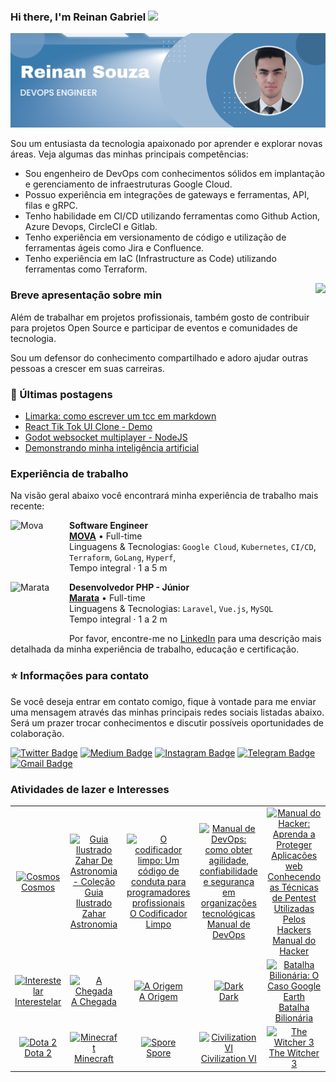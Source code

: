 ### Hi there, I'm Reinan Gabriel <img src="https://media.giphy.com/media/hvRJCLFzcasrR4ia7z/giphy.gif" width="2%">

<img src="./assets/img/header-image.png" alt="banner that says Monica Powell - software engineer, content creator and community organizer alongside a cartoon illustration of Monica">

Sou um entusiasta da tecnologia apaixonado por aprender e explorar novas áreas. Veja algumas das minhas principais
competências:

- Sou engenheiro de DevOps com conhecimentos sólidos em implantação e gerenciamento de infraestruturas Google Cloud.
- Possuo experiência em integrações de gateways e ferramentas, API, filas e gRPC.
- Tenho habilidade em CI/CD utilizando ferramentas como Github Action, Azure Devops, CircleCI e Gitlab.
- Tenho experiência em versionamento de código e utilização de ferramentas ágeis como Jira e Confluence.
- Tenho experiência em IaC (Infrastructure as Code) utilizando ferramentas como Terraform.

<img align='right' src="https://github-readme-stats.vercel.app/api?username=reinanhs&show_icons=true&title_color=4A82B1&text_color=386488&icon_color=4a82b1&bg_color=a1bcd7&cache_seconds=2300">

### Breve apresentação sobre min

<p>

Além de trabalhar em projetos profissionais, também gosto de contribuir para projetos Open Source e participar de
eventos e comunidades de tecnologia.
<br>

Sou um defensor do conhecimento compartilhado e adoro ajudar outras pessoas a crescer em suas carreiras.

</p>

### 📝 Últimas postagens

- [Limarka: como escrever um tcc em markdown](https://youtu.be/zuw0Fo1la2U)
- [React Tik Tok UI Clone - Demo](https://youtu.be/T0G-G76UNdw)
- [Godot websocket multiplayer - NodeJS](https://youtu.be/USYVrXiCgSI)
- [Demonstrando minha inteligência artificial](https://youtu.be/UoSQYAwSWT4)

### Experiência de trabalho

Na visão geral abaixo você encontrará minha experiência de trabalho mais recente:

[<img align="left" height="94px" width="94px" alt="Mova" src="https://ciclick.com.br/wp-content/uploads/2022/05/14.-Emprestimo-Emergencial-Mova-3.png"/>](https://www.spacex.com/)

**Software Engineer** \
[**MOVA**](https://mova.vc/) • Full-time \
Linguagens & Tecnologias: `Google Cloud`, `Kubernetes`, `CI/CD`, `Terraform`, `GoLang`, `Hyperf`,\
Tempo integral · 1 a 5 m
<br/>

[<img align="left" height="94px" width="94px" alt="Marata" src="https://marata.com.br/wp-content/uploads/2022/04/avatar-marata-2022.png"/>](https://rocketseat.com.br/)

**Desenvolvedor PHP - Júnior** \
[**Marata**](https://marata.com.br/) • Full-time \
Linguagens & Tecnologias: `Laravel`, `Vue.js`, `MySQL`\
Tempo integral · 1 a 2 m
<br/>

Por favor, encontre-me no [LinkedIn](https://www.linkedin.com/in/reinanhs/) para uma descrição mais detalhada da minha
experiência de trabalho, educação e certificação.

### ⭐ Informações para contato

Se você deseja entrar em contato comigo, fique à vontade para me enviar uma mensagem através das minhas principais redes
sociais listadas abaixo. Será um prazer trocar conhecimentos e discutir possíveis oportunidades de colaboração.

<div align="left">

[![Twitter Badge](https://img.shields.io/badge/twitter-%231DA1F2.svg?&style=for-the-badge&logo=twitter&logoColor=white)](https://twitter.com/ReinanGabriel9)
[![Medium Badge](https://img.shields.io/badge/medium-%2312100E.svg?&style=for-the-badge&logo=medium&logoColor=white)](https://medium.com/@reinanhs)
[![Instagram Badge](https://img.shields.io/badge/instagram-%23E4405F.svg?&style=for-the-badge&logo=instagram&logoColor=white)](https://www.instagram.com/reinanhs)
[![Telegram Badge](https://img.shields.io/badge/telegram-1ca0f1?style=for-the-badge&logo=telegram&logoColor=white)](https://t.me/reinanhs)
[![Gmail Badge](https://img.shields.io/badge/gmail-c14438?style=for-the-badge&logo=gmail&logoColor=white)](mailto:reinangabriel1520@gmail.com)

</div>

### Atividades de lazer e Interesses

<table>
  <tr>
    <td align="center">
      <a href="https://www.amazon.com.br/Cosmos-Carl-Sagan/dp/8535929886">
        <img src="https://m.media-amazon.com/images/I/71zVhbnKmfL.jpg" height="150px" width="100px;" alt="Cosmos"/>
      </a>
      <br />
      <a href="https://www.amazon.com.br/Cosmos-Carl-Sagan/dp/8535929886">Cosmos</a>
    </td>
    <td align="center">
      <a href="https://www.amazon.com.br/Guia-Ilustrado-Zahar-Astronomia-Cole%C3%A7%C3%A3o/dp/8571109826">
        <img src="https://m.media-amazon.com/images/I/517VS1IR52L._SX294_BO1,204,203,200_.jpg" height="150px" width="100px;" alt="Guia Ilustrado Zahar De Astronomia - Coleção Guia Ilustrado Zahar"/>
      </a>
      <br />
      <a href="https://www.amazon.com.br/Guia-Ilustrado-Zahar-Astronomia-Cole%C3%A7%C3%A3o/dp/8571109826">Astronomia</a>
    </td>
    <td align="center">
      <a href="https://www.amazon.com.br/codificador-limpo-conduta-programadores-profissionais/dp/8576086476">
        <img src="https://m.media-amazon.com/images/I/91lBONZ4tAL.jpg" height="150px" width="100px;" alt="O codificador limpo: Um código de conduta para programadores profissionais"/>
      </a>
      <br />
      <a href="https://www.amazon.com.br/codificador-limpo-conduta-programadores-profissionais/dp/8576086476">O Codificador Limpo</a>
    </td>
    <td align="center">
      <a href="https://www.amazon.com.br/Manual-DevOps-confiabilidade-organiza%C3%A7%C3%B5es-tecnol%C3%B3gicas/dp/8550802697/">
        <img src="https://m.media-amazon.com/images/P/B08DR7861Y.01._SCLZZZZZZZ_SX500_.jpg" height="150px" width="100px;" alt="Manual de DevOps: como obter agilidade, confiabilidade e segurança em organizações tecnológicas"/>
      </a>
      <br />
      <a href="https://www.amazon.com.br/Manual-DevOps-confiabilidade-organiza%C3%A7%C3%B5es-tecnol%C3%B3gicas/dp/8550802697/">Manual de DevOps</a>
    </td>
    <td align="center">
      <a href="https://www.amazon.com.br/Manual-Hacker-Aplica%C3%A7%C3%B5es-Conhecendo-Utilizadas/dp/857522753X/">
        <img src="https://m.media-amazon.com/images/P/B07RK4VN3C.01._SCLZZZZZZZ_SX500_.jpg" height="150px" width="100px;" alt="Manual do Hacker: Aprenda a Proteger Aplicações web Conhecendo as Técnicas de Pentest Utilizadas Pelos Hackers"/>
      </a>
      <br />
      <a href="https://www.amazon.com.br/Manual-Hacker-Aplica%C3%A7%C3%B5es-Conhecendo-Utilizadas/dp/857522753X/">Manual do Hacker</a>
    </td>
  </tr>
  <tr>
    <td align="center">
      <a href="https://play.hbomax.com/page/urn:hbo:page:GYGP7pwQv_ojDXAEAAAFc:type:feature">
        <img src="https://m.media-amazon.com/images/I/A1JVqNMI7UL._AC_SL1500_.jpg" height="150px" width="100px;" alt="Interestelar"/>
      </a>
      <br />
      <a href="https://play.hbomax.com/page/urn:hbo:page:GYGP7pwQv_ojDXAEAAAFc:type:feature">Interestelar</a>
    </td>
    <td align="center">
      <a href="https://play.google.com/store/movies/details?id=P37B33BLClc">
        <img src="https://static.wixstatic.com/media/da06f2_9e0748f8e4fc45eba701ee2bd5581c11~mv2.jpg/v1/fill/w_640,h_998,al_c,q_85,usm_0.66_1.00_0.01,enc_auto/da06f2_9e0748f8e4fc45eba701ee2bd5581c11~mv2.jpg" height="150px" width="100px;" alt="A Chegada"/>
      </a>
      <br />
      <a href="https://play.google.com/store/movies/details?id=P37B33BLClc">A Chegada</a>
    </td>
    <td align="center">
      <a href="https://play.google.com/store/movies/details?id=InCsq61G5iw.P">
        <img src="https://upload.wikimedia.org/wikipedia/pt/8/84/AOrigemPoster.jpg" height="150px" width="100px;" alt="A Origem"/>
      </a>
      <br />
      <a href="https://play.google.com/store/movies/details?id=InCsq61G5iw.P">A Origem</a>
    </td>
    <td align="center">
      <a href="https://www.netflix.com/title/80100172">
        <img src="https://upload.wikimedia.org/wikipedia/pt/f/f6/Dark_%28s%C3%A9rie%29.jpg" height="150px" width="100px;" alt="Dark"/>
      </a>
      <br />
      <a href="https://www.netflix.com/title/80100172">Dark</a>
    </td>
    <td align="center">
      <a href="https://www.netflix.com/title/81074012">
        <img src="https://megatorrents.com.br/wp-content/uploads/2021/10/Batalha-Bilionaria-O-Caso-Google-Earth-S01-1.jpg" height="150px" width="100px;" alt="Batalha Bilionária: O Caso Google Earth"/>
      </a>
      <br />
      <a href="https://www.netflix.com/title/81074012">Batalha Bilionária</a>
    </td>
  </tr>
  <tr>
    <td align="center">
      <a href="https://www.dota2.com/home">
        <img src="https://static-cdn.jtvnw.net/ttv-boxart/29595-272x380.jpg" height="150px" width="100px;" alt="Dota 2"/>
      </a>
      <br />
      <a href="https://www.dota2.com/home">Dota 2</a>
    </td>
    <td align="center">
      <a href="https://www.youtube.com/@ReinanHS">
        <img src="https://www.minecraft.net/content/dam/games/minecraft/key-art/Games_Subnav_Minecraft-300x465.jpg" height="150px" width="100px;" alt="Minecraft"/>
      </a>
      <br />
      <a href="https://www.youtube.com/@ReinanHS">Minecraft</a>
    </td>
    <td align="center">
      <a href="https://www.spore.com/">
        <img src="https://upload.wikimedia.org/wikipedia/pt/3/3e/Spore_capa.jpg" height="150px" width="100px;" alt="Spore"/>
      </a>
      <br />
      <a href="https://www.spore.com/">Spore</a>
    </td>
    <td align="center">
      <a href="https://civilization.com/pt-BR/">
        <img src="https://upload.wikimedia.org/wikipedia/en/3/3b/Civilization_VI_cover_art.jpg" height="150px" width="100px;" alt="Civilization VI"/>
      </a>
      <br />
      <a href="https://civilization.com/pt-BR/">Civilization VI</a>
    </td>
    <td align="center">
      <a href="https://www.thewitcher.com/us/en/witcher3">
        <img src="https://upload.wikimedia.org/wikipedia/pt/0/06/TW3_Wild_Hunt.png" height="150px" width="100px;" alt="The Witcher 3"/>
      </a>
      <br />
      <a href="https://www.thewitcher.com/us/en/witcher3">The Witcher 3</a>
    </td>
  </tr>
</table>
